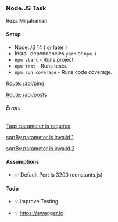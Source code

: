 
### Node.JS Task
Reza Mirjahanian



#### Setup
- Node.JS 14 ( or later )
- Install dependencies `yarn` or `npm i`
- `npm start` - Runs project.
- `npm test` - Runs tests.
- `npm run coverage` - Runs code coverage.


[Route: /api/ping](http://localhost:3200/api/ping)

[Route: /api/posts](http://localhost:3200/api/posts?tags=history,tech&sortBy=likes&direction=desc)

###### Errors
[Tags parameter is required](http://localhost:3200/api/posts?tags=&sortBy=likes&direction=desc)

[sortBy parameter is invalid 1](http://localhost:3200/api/posts?tags=tech&sortBy=price&direction=desc)

[sortBy parameter is invalid 2](http://localhost:3200/api/posts?tags=tech&sortBy=id&direction=descjjj)


#### Assumptions
- ✅ Default Port is 3200 (constants.js)

#### Todo
- 💡 Improve Testing

- 💡 https://swagger.io
